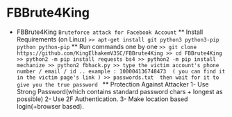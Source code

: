 # FBBrute4King
* FBBrute4King  ``` Bruteforce attack for Facebook Account ```  ** Install Requirements (on Linux) ``` >> apt-get install git python3 python3-pip python python-pip ```  ** Run commands one by one ``` >> git clone https://github.com/KingElhakemV3SC/FBBrute4King >> cd FBBrute4King >> python2 -m pip install requests bs4 >> python2 -m pip install mechanize >> python2 fbhack.py >> type the victim account's phone number / email / id .. example : 100004136748473  ( you can find it in the victim page's link ) >> passwords.txt  then wait for it to give you the true password  ```  ** Protection Against Attacker 1- Use Strong Password(which contains standard password chars + longest as possible) 2- Use 2F Authentication. 3- Make location based login(+browser based).

